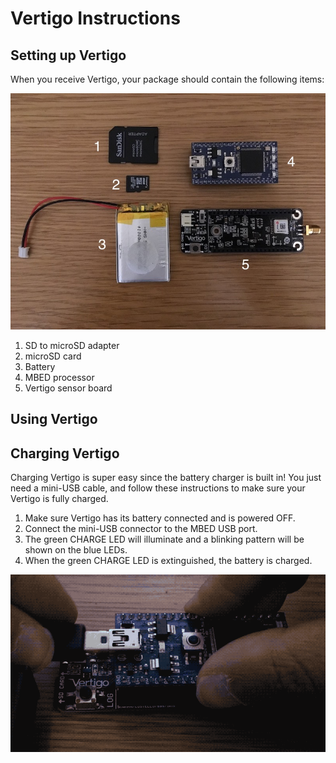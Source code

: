 # Vertigo Instructions

## <a name="building"></a>Setting up Vertigo

When you receive Vertigo, your package should contain the following items:

![Components](components.jpg)

1. SD to microSD adapter
2. microSD card
3. Battery
4. MBED processor
5. Vertigo sensor board

## <a name="usage"></a>Using Vertigo

## <a name="charging"></a>Charging Vertigo

Charging Vertigo is super easy since the battery charger is built in! You just
need a mini-USB cable, and follow these instructions to make sure your Vertigo
is fully charged.

1. Make sure Vertigo has its battery connected and is powered OFF.
2. Connect the mini-USB connector to the MBED USB port.
3. The green CHARGE LED will illuminate and a blinking pattern will be shown on
the blue LEDs.
4. When the green CHARGE LED is extinguished, the battery is charged.

![Charge](charge.gif)
